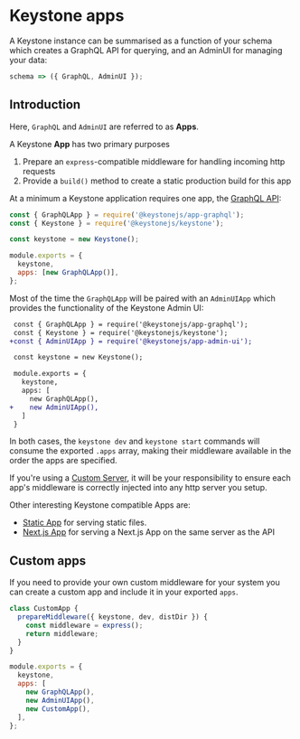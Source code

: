 <!--[meta]
section: guides
title: Keystone apps
[meta]-->

# Keystone apps

A Keystone instance can be summarised as a function of your schema which
creates a GraphQL API for querying, and an AdminUI for managing your data:

```javascript allowCopy=false showLanguage=false
schema => ({ GraphQL, AdminUI });
```

## Introduction

Here, `GraphQL` and `AdminUI` are referred to as **Apps**.

A Keystone **App** has two primary purposes

1. Prepare an `express`-compatible middleware for handling incoming http requests
2. Provide a `build()` method to create a static production build for this app

At a minimum a Keystone application requires one app, the [GraphQL API](/packages/app-graphql/README.md):

```javascript title=index.js
const { GraphQLApp } = require('@keystonejs/app-graphql');
const { Keystone } = require('@keystonejs/keystone');

const keystone = new Keystone();

module.exports = {
  keystone,
  apps: [new GraphQLApp()],
};
```

Most of the time the `GraphQLApp` will be paired with an `AdminUIApp` which
provides the functionality of the Keystone Admin UI:

```diff title=index.js allowCopy=false showLanguage=false
 const { GraphQLApp } = require('@keystonejs/app-graphql');
 const { Keystone } = require('@keystonejs/keystone');
+const { AdminUIApp } = require('@keystonejs/app-admin-ui');

 const keystone = new Keystone();

 module.exports = {
   keystone,
   apps: [
     new GraphQLApp(),
+    new AdminUIApp(),
   ]
 }
```

In both cases, the `keystone dev` and `keystone start` commands will consume the
exported `.apps` array, making their middleware available in the order the apps
are specified.

If you're using a [Custom Server](/docs/guides/custom-server.md), it will be your
responsibility to ensure each app's middleware is correctly injected into any
http server you setup.

Other interesting Keystone compatible Apps are:

- [Static App](/packages/app-static/README.md) for serving static files.
- [Next.js App](/packages/app-next/README.md) for serving a Next.js App on the same server as the API

## Custom apps

If you need to provide your own custom middleware for your system you can create a custom app and include it in your exported `apps`.

<!-- prettier-ignore-start -->
```javascript title=index.js
class CustomApp {
  prepareMiddleware({ keystone, dev, distDir }) {
    const middleware = express();
    return middleware;
  }
}

module.exports = {
  keystone,
  apps: [
    new GraphQLApp(),
    new AdminUIApp(),
    new CustomApp(),
  ],
};
```
<!-- prettier-ignore-end -->
